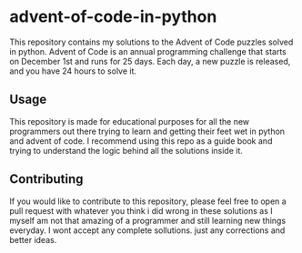 # advent-of-code-in-python

This repository contains my solutions to the Advent of Code puzzles solved in python. Advent of Code is an annual programming challenge that starts on December 1st and runs for 25 days. Each day, a new puzzle is released, and you have 24 hours to solve it.

## Usage

This repository is made for educational purposes for all the new programmers out there trying to learn and getting their feet wet in python and advent of code. I recommend using this repo as a guide book and trying to understand the logic behind all the solutions inside it.

## Contributing

If you would like to contribute to this repository, please feel free to open a pull request with whatever you think i did wrong in these solutions as I myself am not that amazing of a programmer and still learning new things everyday. I wont accept any complete sollutions. just any corrections and better ideas.
